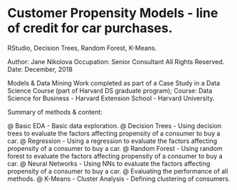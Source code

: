 # Customer Propensity Models - line of credit for car purchases. 
RStudio, Decision Trees, Random Forest, K-Means.

Author: Jane Nikolova
Occupation: Senior Consultant
All Rights Reserved.
Date: December, 2018

Models & Data Mining Work completed as part of a Case Study in a Data Science Course (part of Harvard DS graduate program);
Course: Data Science for Business - Harvard Extension School - Harvard University.

Summary of methods & content:

@ Basic EDA - Basic data exploration.
@ Decision Trees - Using decision trees to evaluate the factors affecting propensity of a consumer to buy a car.
@ Regression - Using a regression to evaluate the factors affecting propensity of a consumer to buy a car.
@ Random Forest - Using random forest to evaluate the factors affecting propensity of a consumer to buy a car.
@ Neural Networks - Using NNs to evaluate the factors affecting propensity of a consumer to buy a car.
@ Evaluating the performance of all methods.
@ K-Means - Cluster Analysis - Defining clustering of consumers.
